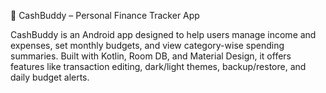 📱 CashBuddy – Personal Finance Tracker App

CashBuddy is an Android app designed to help users manage income and expenses, set monthly budgets, and view category-wise spending summaries. Built with Kotlin, Room DB, and Material Design, it offers features like transaction editing, dark/light themes, backup/restore, and daily budget alerts.
